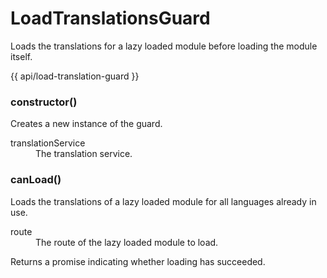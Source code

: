 <!-- ======================================================================
--- Search engine
title:          LoadTranslationsGuard
keywords:       LoadTranslationsGuard
description:    LoadTranslationsGuard.
--- Menu system
order:          30
text:           LoadTranslationsGuard
hidden:         false
umbel:          false
--- Page properties
id:             
document:       
layout:         layout-2-left
$-left:         #side-menu
searchable:     true
--- Side menu
side-menu-root:     /api
side-menu-header:   API
side-menu-top:      
side-menu-depth:    1
======================================================================= -->

# LoadTranslationsGuard

Loads the translations for a lazy loaded module before loading the module itself.

{{ api/load-translation-guard }}

### constructor()

Creates a new instance of the guard.

<dl>
  <dt>translationService</dt>
  <dd>The translation service.</dd>
</dl>

### canLoad()

Loads the translations of a lazy loaded module for all languages already in use.

<dl>
  <dt>route</dt>
  <dd>The route of the lazy loaded module to load.</dd>
</dl>

<span class="code">Returns</span> a promise indicating whether loading has succeeded.
